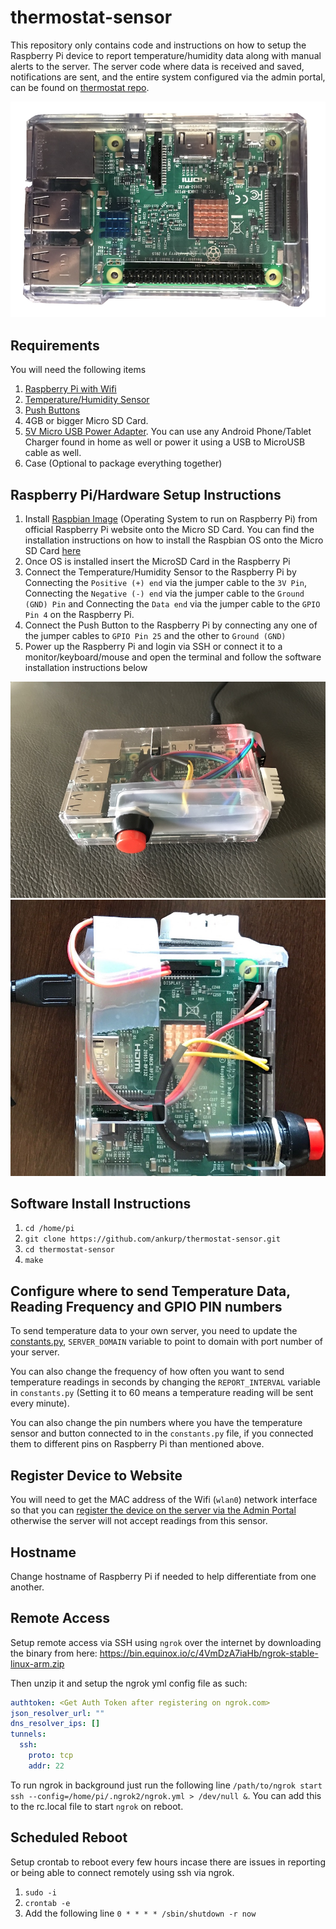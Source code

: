 # thermostat-sensor

This repository only contains code and instructions on how to setup the Raspberry Pi device to report temperature/humidity data along with manual alerts to the server. The server code where data is received and saved, notifications are sent, and the entire system configured via the admin portal, can be found on [thermostat repo](https://github.com/ankurp/thermostat).

![Raspberry Pi 3](https://raw.githubusercontent.com/ankurp/thermostat-sensor/master/assets/splash.png)

## Requirements

You will need the following items
1. [Raspberry Pi with Wifi](http://www.microcenter.com/product/475267/Zero_Wireless_Development_Board)
2. [Temperature/Humidity Sensor](https://www.amazon.com/gp/product/B018JO5BRK)
3. [Push Buttons](https://www.amazon.com/gp/product/B0170B75EU)
4. 4GB or bigger Micro SD Card.
5. [5V Micro USB Power Adapter](https://www.amazon.com/dp/B00MARDJZ4). You can use any Android Phone/Tablet Charger found in home as well or power it using a USB to MicroUSB cable as well.
6. Case (Optional to package everything together)

## Raspberry Pi/Hardware Setup Instructions

1. Install [Raspbian Image](https://www.raspberrypi.org/downloads/raspbian/) (Operating System to run on Raspberry Pi) from official Raspberry Pi website onto the Micro SD Card. You can find the installation instructions on how to install the Raspbian OS onto the Micro SD Card [here](https://www.raspberrypi.org/documentation/installation/installing-images/README.md)
2. Once OS is installed insert the MicroSD Card in the Raspberry Pi
3. Connect the Temperature/Humidity Sensor to the Raspberry Pi by Connecting the `Positive (+) end` via the jumper cable to the `3V Pin`, Connecting the `Negative (-) end` via the jumper cable to the `Ground (GND) Pin` and Connecting the `Data end` via the jumper cable to the `GPIO Pin 4` on the Raspberry Pi.
4. Connect the Push Button to the Raspberry Pi by connecting any one of the jumper cables to `GPIO Pin 25` and the other to `Ground (GND)`
5. Power up the Raspberry Pi and login via SSH or connect it to a monitor/keyboard/mouse and open the terminal and follow the software installation instructions below

![Raspberry Pi 3 with Temperature Sensor and Button](https://raw.githubusercontent.com/ankurp/thermostat-sensor/master/assets/screenshot.jpeg)
![Showing Pin Connection](https://raw.githubusercontent.com/ankurp/thermostat-sensor/master/assets/pin.jpg)

## Software Install Instructions

1. `cd /home/pi`
1. `git clone https://github.com/ankurp/thermostat-sensor.git`
1. `cd thermostat-sensor`
1. `make`

## Configure where to send Temperature Data, Reading Frequency and GPIO PIN numbers

To send temperature data to your own server, you need to update the [constants.py](https://github.com/ankurp/thermostat-sensor/blob/master/constants.py#L1), `SERVER_DOMAIN` variable to point to domain with port number of your server.

You can also change the frequency of how often you want to send temperature readings in seconds by changing the `REPORT_INTERVAL` variable in `constants.py` (Setting it to 60 means a temperature reading will be sent every minute).

You can also change the pin numbers where you have the temperature sensor and button connected to in the `constants.py` file, if you connected them to different pins on Raspberry Pi than mentioned above.

## Register Device to Website

You will need to get the MAC address of the Wifi (`wlan0`) network interface so that you can [register the device on the server via the Admin Portal](https://github.com/ankurp/thermostat/blob/master/README.md#addingregistering-device-on-the-website) otherwise the server will not accept readings from this sensor.

## Hostname
Change hostname of Raspberry Pi if needed to help differentiate from one another.

## Remote Access

Setup remote access via SSH using `ngrok` over the internet by downloading the binary from here: https://bin.equinox.io/c/4VmDzA7iaHb/ngrok-stable-linux-arm.zip

Then unzip it and setup the ngrok yml config file as such:
```yaml
authtoken: <Get Auth Token after registering on ngrok.com>
json_resolver_url: ""
dns_resolver_ips: []
tunnels:
  ssh:
    proto: tcp
    addr: 22
```

To run ngrok in background just run the following line `/path/to/ngrok start ssh --config=/home/pi/.ngrok2/ngrok.yml > /dev/null &`. You can add this to the rc.local file to start `ngrok` on reboot.

## Scheduled Reboot
Setup crontab to reboot every few hours incase there are issues in reporting or being able to connect remotely using ssh via ngrok.

1. `sudo -i`
2. `crontab -e`
3. Add the following line `0 * * * * /sbin/shutdown -r now`
